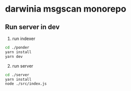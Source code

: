# darwinia msgscan monorepo

## Run server in dev
1. run indexer

```bash
cd ./ponder
yarn install
yarn dev
```

2. run server

```bash
cd ./server
yarn install
node ./src/index.js
```
